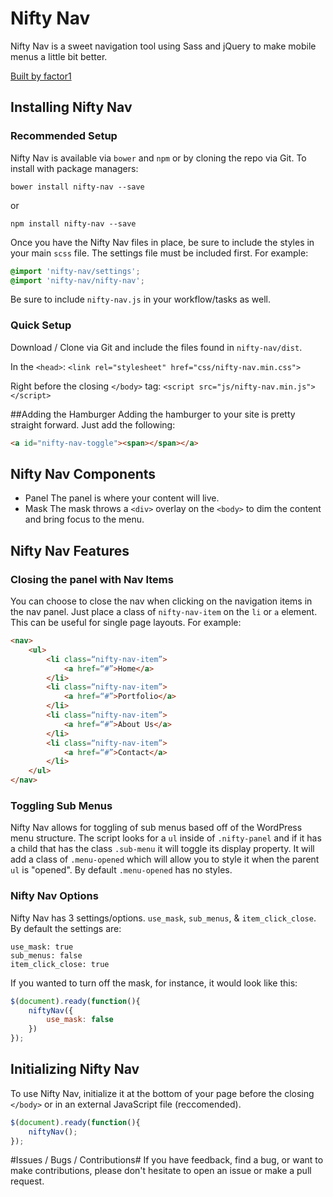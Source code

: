 # Nifty Nav #

Nifty Nav is a sweet navigation tool using Sass and jQuery to make mobile menus
a little bit better.

[Built by factor1](http://factor1studios.com)

## Installing Nifty Nav ##
### Recommended Setup ###
Nifty Nav is available via `bower` and `npm` or by cloning the repo via Git. To
install with  package managers:

`bower install nifty-nav --save`

or

`npm install nifty-nav --save`

Once you have the Nifty Nav files in place, be sure to include the styles in your main `scss`
file. The settings file must be included first. For example:

```scss
@import 'nifty-nav/settings';
@import 'nifty-nav/nifty-nav';
```

Be sure to include `nifty-nav.js` in your workflow/tasks as well.

### Quick Setup ###
Download / Clone via Git and include the files found in `nifty-nav/dist`.

In the `<head>`:
`<link rel="stylesheet" href="css/nifty-nav.min.css">`

Right before the closing `</body>` tag:
`<script src="js/nifty-nav.min.js"></script>`

##Adding the Hamburger
Adding the hamburger to your site is pretty straight forward. Just add the following:

```html
<a id="nifty-nav-toggle"><span></span></a>
```

## Nifty Nav Components ##

* Panel
	The panel is where your content will live.
* Mask
	The mask throws a `<div>` overlay on the `<body>` to dim the content and bring focus to the menu.

## Nifty Nav Features ##
### Closing the panel with Nav Items ###
You can choose to close the nav when clicking on the navigation items in the nav panel. Just place a class of `nifty-nav-item`
on the `li` or `a` element. This can be useful for single page layouts. For example:

```html
<nav>
	<ul>
		<li class=“nifty-nav-item”>
			<a href=“#”>Home</a>
		</li>
		<li class=“nifty-nav-item”>
			<a href=“#”>Portfolio</a>
		</li>
		<li class=“nifty-nav-item”>
			<a href=“#”>About Us</a>
		</li>
		<li class=“nifty-nav-item”>
			<a href=“#”>Contact</a>
		</li>
	</ul>
</nav>
```
### Toggling Sub Menus ###
Nifty Nav allows for toggling of sub menus based off of the WordPress menu structure. The script looks for a `ul` inside of `.nifty-panel` and if it has a child that has the class `.sub-menu` it will toggle its display property. It will add a class of `.menu-opened` which will allow you to style it when the parent `ul` is "opened". By default `.menu-opened` has no styles.

### Nifty Nav Options ###
Nifty Nav has 3 settings/options. `use_mask`, `sub_menus`, & `item_click_close`. By default the settings are:

```
use_mask: true
sub_menus: false
item_click_close: true
```

If you wanted to turn off the mask, for instance, it would look like this:

```js
$(document).ready(function(){
	niftyNav({
		use_mask: false
	})
});
```

## Initializing Nifty Nav
To use Nifty Nav, initialize it at the bottom of your page before the closing `</body>` or in an external JavaScript file (reccomended).

```js
$(document).ready(function(){
	niftyNav();
});
```

#Issues / Bugs / Contributions#
If you have feedback, find a bug, or want to make contributions, please don't hesitate
to open an issue or make a pull request.
